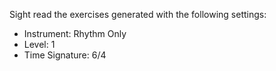 Sight read the exercises generated with the following settings:

* Instrument: Rhythm Only
* Level: 1
* Time Signature: 6/4